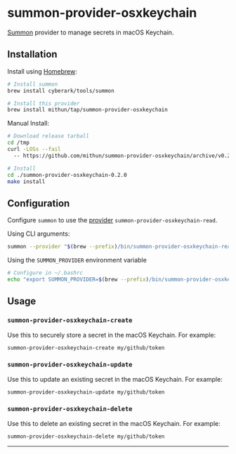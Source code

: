 # summon-provider-osxkeychain

[Summon](https://cyberark.github.io/summon) provider to manage secrets in macOS Keychain.

## Installation

Install using [Homebrew](https://brew.sh/):

``` bash
# Install summon
brew install cyberark/tools/summon

# Install this provider
brew install mithun/tap/summon-provider-osxkeychain
```

Manual Install:

``` bash
# Download release tarball
cd /tmp
curl -LOSs --fail
  -- https://github.com/mithun/summon-provider-osxkeychain/archive/v0.2.0.tar.gz

# Install
cd ./summon-provider-osxkeychain-0.2.0
make install
```

## Configuration

Configure `summon` to use the [provider](https://cyberark.github.io/summon/#providers) `summon-provider-osxkeychain-read`.

Using CLI arguments:

``` bash
summon --provider "$(brew --prefix)/bin/summon-provider-osxkeychain-read" ...
```

Using the `SUMMON_PROVIDER` environment variable

``` bash
# Configure in ~/.bashrc
echo "export SUMMON_PROVIDER=$(brew --prefix)/bin/summon-provider-osxkeychain-read" >> ~/.bashrc
```

## Usage

### `summon-provider-osxkeychain-create`

Use this to securely store a secret in the macOS Keychain. For example:

``` bash
summon-provider-osxkeychain-create my/github/token
```

### `summon-provider-osxkeychain-update`

Use this to update an existing secret in the macOS Keychain. For example:

``` bash
summon-provider-osxkeychain-update my/github/token
```

### `summon-provider-osxkeychain-delete`

Use this to delete an existing secret in the macOS Keychain. For example:

``` bash
summon-provider-osxkeychain-delete my/github/token
```

-----
